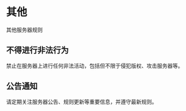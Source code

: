 # 其他

其他服务器规则

## 不得进行非法行为

禁止在服务器上进行任何非法活动，包括但不限于侵犯版权、攻击服务器等。

## 公告通知

请定期关注服务器公告、规则更新等重要信息，并遵守最新规则。
